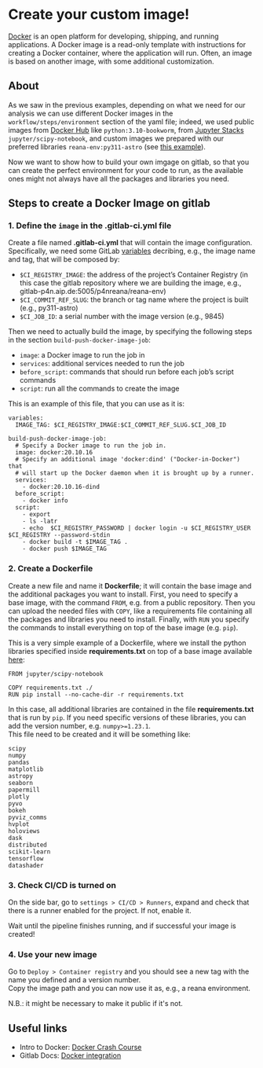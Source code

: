 # Create your custom image!

[Docker](https://docs.docker.com/get-started/overview/) is an open platform for developing, shipping, and running applications. A Docker image is a read-only template with instructions for creating a Docker container, where the application will run. Often, an image is based on another image, with some additional customization.

## About

As we saw in the previous examples, depending on what we need for our analysis we can use different Docker images in the `workflow/steps/environment` section of the yaml file; indeed, we used public images from [Docker Hub](https://hub.docker.com/) like `python:3.10-bookworm`, from [Jupyter Stacks](https://jupyter-docker-stacks.readthedocs.io/en/latest/) `jupyter/scipy-notebook`, and custom images we prepared with our preferred libraries `reana-env:py311-astro` (see [this example](https://gitlab-p4n.aip.de/p4nreana/tutorials/-/tree/main/intermediate/example2)).

Now we want to show how to build your own imgage on gitlab, so that you can create the perfect environment for your code to run, as the available ones might not always have all the packages and libraries you need.

## Steps to create a Docker Image on gitlab
### 1. Define the `image` in the .gitlab-ci.yml file

Create a file named **.gitlab-ci.yml** that will contain the image configuration. Specifically, we need some GitLab [variables](https://docs.gitlab.com/ee/ci/variables/predefined_variables.html) decribing, e.g., the image name and tag, that will be composed by:
- `$CI_REGISTRY_IMAGE`: the address of the project’s Container Registry (in this case the gitlab repository where we are building the image, e.g., gitlab-p4n.aip.de:5005/p4nreana/reana-env)
- `$CI_COMMIT_REF_SLUG`: the branch or tag name where the project is built (e.g., py311-astro)
- `$CI_JOB_ID`: a serial number with the image version (e.g., 9845)

Then we need to actually build the image, by specifying the following steps in the section `build-push-docker-image-job`:
- `image`: a Docker image to run the job in
- `services`: additional services needed to run the job
- `before_script`: commands that should run before each job’s script commands
- `script`: run all the commands to create the image

This is an example of this file, that you can use as it is:

```
variables:
  IMAGE_TAG: $CI_REGISTRY_IMAGE:$CI_COMMIT_REF_SLUG.$CI_JOB_ID
  
build-push-docker-image-job:
  # Specify a Docker image to run the job in.
  image: docker:20.10.16
  # Specify an additional image 'docker:dind' ("Docker-in-Docker") that
  # will start up the Docker daemon when it is brought up by a runner.
  services:
    - docker:20.10.16-dind
  before_script:
    - docker info
  script:
    - export 
    - ls -latr
    - echo  $CI_REGISTRY_PASSWORD | docker login -u $CI_REGISTRY_USER $CI_REGISTRY --password-stdin
    - docker build -t $IMAGE_TAG .
    - docker push $IMAGE_TAG
```

### 2. Create a Dockerfile

Create a new file and name it **Dockerfile**; it will contain the base image and the additional packages you want to install. First, you need to specify a base image, with the command `FROM`, e.g. from a public repository. Then you can upload the needed files with `COPY`, like a requirements file containing all the packages and libraries you need to install. Finally, with `RUN` you specify the commands to install everything on top of the base image (e.g. `pip`).

This is a very simple example of a Dockerfile, where we install the python libraries specified inside **requirements.txt** on top of a base image available [here](https://jupyter-docker-stacks.readthedocs.io/en/latest/using/selecting.html):

```
FROM jupyter/scipy-notebook

COPY requirements.txt ./
RUN pip install --no-cache-dir -r requirements.txt
```

In this case, all additional libraries are contained in the file **requirements.txt** that is run by `pip`. If you need specific versions of these libraries, you can add the version number, e.g. `numpy>=1.23.1`.  
This file need to be created and it will be something like:

```
scipy
numpy
pandas
matplotlib
astropy
seaborn
papermill
plotly
pyvo
bokeh
pyviz_comms
hvplot
holoviews
dask
distributed
scikit-learn
tensorflow
datashader
```

### 3. Check CI/CD is turned on

On the side bar, go to `settings > CI/CD > Runners`, expand and check that there is a runner enabled for the project. If not, enable it.

Wait until the pipeline finishes running, and if successful your image is created!

### 4. Use your new image

Go to `Deploy > Container registry` and you should see a new tag with the name you defined and a version number.  
Copy the image path and you can now use it as, e.g., a reana environment.

N.B.: it might be necessary to make it public if it's not.


## Useful links
- Intro to Docker: [Docker Crash Course](https://www.youtube.com/watch?v=pg19Z8LL06w&amp;ab_channel=TechWorldwithNana)
- Gitlab Docs: [Docker integration](https://docs.gitlab.com/ee/ci/docker/)

